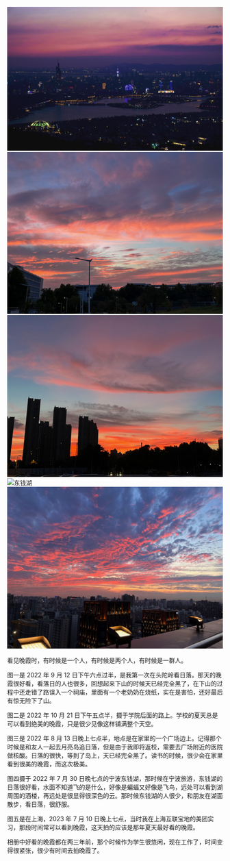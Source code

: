 ![紫金山](/images/photos/2/2_1_zijinshan.jpeg)
![南理工](/images/photos/2/2_2_nanligong.jpeg)
![六安](/images/photos/2/2_3_luan.jpeg)
![东钱湖](/images/photos/2/2_4_dongqianhu.jpeg)
![美团](/images/photos/2/2_5_meituan.jpeg)

看见晚霞时，有时候是一个人，有时候是两个人，有时候是一群人。

图一是 2022 年 9 月 12 日下午六点过半，是我第一次在头陀岭看日落。那天的晚霞很好看，看落日的人也很多，回想起来下山的时候天已经完全黑了，在下山的过程中还走错了路误入一个祠庙，里面有一个老奶奶在烧纸，实在是害怕，还好最后有惊无险下了山。

图二是 2022 年 10 月 21 日下午五点半，摄于学院后面的路上。学校的夏天总是可以看到绝美的晚霞，只是很少见像这样铺满整个天空。

图三是 2022 年 8 月 13 日晚上七点半，地点是在家里的一个广场边上。记得那个时候是和友人一起去月亮岛追日落，但是由于我即将返校，需要去广场附近的医院做核酸。日落的很快，等到了岛上，天已经完全黑了。读书的时候，很少会在家里看到很美的晚霞，而这次极美。

图四摄于 2022 年 7 月 30 日晚七点的宁波东钱湖，那时候在宁波旅游，东钱湖的日落很好看，水面不知道飞的是什么，好像是蝙蝠又好像是飞鸟，远处可以看到湖周围的酒楼，再远处是很显得很深色的云。那时候东钱湖的人很少，和朋友在湖面散步，看日落，很舒服。

图五是在上海，2023 年 7 月 10 日晚上七点，当时我在上海互联宝地的美团实习，那段时间常可以看到晚霞，这天拍的应该是那年夏天最好看的晚霞。

相册中好看的晚霞都在两三年前，那个时候作为学生很悠闲，现在工作了，时间变得很紧张，很少有时间去拍晚霞了。
